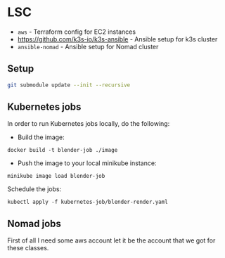 # LSC

- `aws` - Terraform config for EC2 instances
- https://github.com/k3s-io/k3s-ansible - Ansible setup for k3s cluster
- `ansible-nomad` - Ansible setup for Nomad cluster

## Setup

```bash
git submodule update --init --recursive
```

## Kubernetes jobs

In order to run Kubernetes jobs locally, do the following:
- Build the image:
```
docker build -t blender-job ./image
```
- Push the image to your local minikube instance:
```
minikube image load blender-job
```
Schedule the jobs:
```
kubectl apply -f kubernetes-job/blender-render.yaml
```

## Nomad jobs

First of all I need some aws account
let it be the account that we got for these classes.
